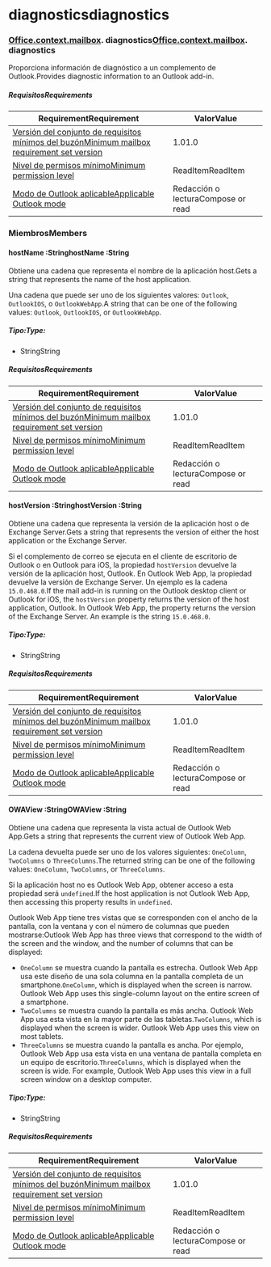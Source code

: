 
# <a name="diagnostics"></a><span data-ttu-id="2c22c-101">diagnostics</span><span class="sxs-lookup"><span data-stu-id="2c22c-101">diagnostics</span></span>

### <span data-ttu-id="2c22c-p101">[Office](Office.md)[.context](Office.context.md)[.mailbox](Office.context.mailbox.md). diagnostics</span><span class="sxs-lookup"><span data-stu-id="2c22c-p101">[Office](Office.md)[.context](Office.context.md)[.mailbox](Office.context.mailbox.md). diagnostics</span></span>

<span data-ttu-id="2c22c-104">Proporciona información de diagnóstico a un complemento de Outlook.</span><span class="sxs-lookup"><span data-stu-id="2c22c-104">Provides diagnostic information to an Outlook add-in.</span></span>

##### <a name="requirements"></a><span data-ttu-id="2c22c-105">Requisitos</span><span class="sxs-lookup"><span data-stu-id="2c22c-105">Requirements</span></span>

|<span data-ttu-id="2c22c-106">Requirement</span><span class="sxs-lookup"><span data-stu-id="2c22c-106">Requirement</span></span>| <span data-ttu-id="2c22c-107">Valor</span><span class="sxs-lookup"><span data-stu-id="2c22c-107">Value</span></span>|
|---|---|
|[<span data-ttu-id="2c22c-108">Versión del conjunto de requisitos mínimos del buzón</span><span class="sxs-lookup"><span data-stu-id="2c22c-108">Minimum mailbox requirement set version</span></span>](/javascript/office/requirement-sets/outlook-api-requirement-sets)| <span data-ttu-id="2c22c-109">1.0</span><span class="sxs-lookup"><span data-stu-id="2c22c-109">1.0</span></span>|
|[<span data-ttu-id="2c22c-110">Nivel de permisos mínimo</span><span class="sxs-lookup"><span data-stu-id="2c22c-110">Minimum permission level</span></span>](https://docs.microsoft.com/outlook/add-ins/understanding-outlook-add-in-permissions)| <span data-ttu-id="2c22c-111">ReadItem</span><span class="sxs-lookup"><span data-stu-id="2c22c-111">ReadItem</span></span>|
|[<span data-ttu-id="2c22c-112">Modo de Outlook aplicable</span><span class="sxs-lookup"><span data-stu-id="2c22c-112">Applicable Outlook mode</span></span>](https://docs.microsoft.com/outlook/add-ins/#extension-points)| <span data-ttu-id="2c22c-113">Redacción o lectura</span><span class="sxs-lookup"><span data-stu-id="2c22c-113">Compose or read</span></span>|

### <a name="members"></a><span data-ttu-id="2c22c-114">Miembros</span><span class="sxs-lookup"><span data-stu-id="2c22c-114">Members</span></span>

####  <a name="hostname-string"></a><span data-ttu-id="2c22c-115">hostName :String</span><span class="sxs-lookup"><span data-stu-id="2c22c-115">hostName :String</span></span>

<span data-ttu-id="2c22c-116">Obtiene una cadena que representa el nombre de la aplicación host.</span><span class="sxs-lookup"><span data-stu-id="2c22c-116">Gets a string that represents the name of the host application.</span></span>

<span data-ttu-id="2c22c-117">Una cadena que puede ser uno de los siguientes valores: `Outlook`, `OutlookIOS`, o `OutlookWebApp`.</span><span class="sxs-lookup"><span data-stu-id="2c22c-117">A string that can be one of the following values: `Outlook`, `OutlookIOS`, or `OutlookWebApp`.</span></span>

##### <a name="type"></a><span data-ttu-id="2c22c-118">Tipo:</span><span class="sxs-lookup"><span data-stu-id="2c22c-118">Type:</span></span>

*   <span data-ttu-id="2c22c-119">String</span><span class="sxs-lookup"><span data-stu-id="2c22c-119">String</span></span>

##### <a name="requirements"></a><span data-ttu-id="2c22c-120">Requisitos</span><span class="sxs-lookup"><span data-stu-id="2c22c-120">Requirements</span></span>

|<span data-ttu-id="2c22c-121">Requirement</span><span class="sxs-lookup"><span data-stu-id="2c22c-121">Requirement</span></span>| <span data-ttu-id="2c22c-122">Valor</span><span class="sxs-lookup"><span data-stu-id="2c22c-122">Value</span></span>|
|---|---|
|[<span data-ttu-id="2c22c-123">Versión del conjunto de requisitos mínimos del buzón</span><span class="sxs-lookup"><span data-stu-id="2c22c-123">Minimum mailbox requirement set version</span></span>](/javascript/office/requirement-sets/outlook-api-requirement-sets)| <span data-ttu-id="2c22c-124">1.0</span><span class="sxs-lookup"><span data-stu-id="2c22c-124">1.0</span></span>|
|[<span data-ttu-id="2c22c-125">Nivel de permisos mínimo</span><span class="sxs-lookup"><span data-stu-id="2c22c-125">Minimum permission level</span></span>](https://docs.microsoft.com/outlook/add-ins/understanding-outlook-add-in-permissions)| <span data-ttu-id="2c22c-126">ReadItem</span><span class="sxs-lookup"><span data-stu-id="2c22c-126">ReadItem</span></span>|
|[<span data-ttu-id="2c22c-127">Modo de Outlook aplicable</span><span class="sxs-lookup"><span data-stu-id="2c22c-127">Applicable Outlook mode</span></span>](https://docs.microsoft.com/outlook/add-ins/#extension-points)| <span data-ttu-id="2c22c-128">Redacción o lectura</span><span class="sxs-lookup"><span data-stu-id="2c22c-128">Compose or read</span></span>|

####  <a name="hostversion-string"></a><span data-ttu-id="2c22c-129">hostVersion :String</span><span class="sxs-lookup"><span data-stu-id="2c22c-129">hostVersion :String</span></span>

<span data-ttu-id="2c22c-130">Obtiene una cadena que representa la versión de la aplicación host o de Exchange Server.</span><span class="sxs-lookup"><span data-stu-id="2c22c-130">Gets a string that represents the version of either the host application or the Exchange Server.</span></span>

<span data-ttu-id="2c22c-p102">Si el complemento de correo se ejecuta en el cliente de escritorio de Outlook o en Outlook para iOS, la propiedad `hostVersion` devuelve la versión de la aplicación host, Outlook. En Outlook Web App, la propiedad devuelve la versión de Exchange Server. Un ejemplo es la cadena `15.0.468.0`.</span><span class="sxs-lookup"><span data-stu-id="2c22c-p102">If the mail add-in is running on the Outlook desktop client or Outlook for iOS, the `hostVersion` property returns the version of the host application, Outlook. In Outlook Web App, the property returns the version of the Exchange Server. An example is the string `15.0.468.0`.</span></span>

##### <a name="type"></a><span data-ttu-id="2c22c-134">Tipo:</span><span class="sxs-lookup"><span data-stu-id="2c22c-134">Type:</span></span>

*   <span data-ttu-id="2c22c-135">String</span><span class="sxs-lookup"><span data-stu-id="2c22c-135">String</span></span>

##### <a name="requirements"></a><span data-ttu-id="2c22c-136">Requisitos</span><span class="sxs-lookup"><span data-stu-id="2c22c-136">Requirements</span></span>

|<span data-ttu-id="2c22c-137">Requirement</span><span class="sxs-lookup"><span data-stu-id="2c22c-137">Requirement</span></span>| <span data-ttu-id="2c22c-138">Valor</span><span class="sxs-lookup"><span data-stu-id="2c22c-138">Value</span></span>|
|---|---|
|[<span data-ttu-id="2c22c-139">Versión del conjunto de requisitos mínimos del buzón</span><span class="sxs-lookup"><span data-stu-id="2c22c-139">Minimum mailbox requirement set version</span></span>](/javascript/office/requirement-sets/outlook-api-requirement-sets)| <span data-ttu-id="2c22c-140">1.0</span><span class="sxs-lookup"><span data-stu-id="2c22c-140">1.0</span></span>|
|[<span data-ttu-id="2c22c-141">Nivel de permisos mínimo</span><span class="sxs-lookup"><span data-stu-id="2c22c-141">Minimum permission level</span></span>](https://docs.microsoft.com/outlook/add-ins/understanding-outlook-add-in-permissions)| <span data-ttu-id="2c22c-142">ReadItem</span><span class="sxs-lookup"><span data-stu-id="2c22c-142">ReadItem</span></span>|
|[<span data-ttu-id="2c22c-143">Modo de Outlook aplicable</span><span class="sxs-lookup"><span data-stu-id="2c22c-143">Applicable Outlook mode</span></span>](https://docs.microsoft.com/outlook/add-ins/#extension-points)| <span data-ttu-id="2c22c-144">Redacción o lectura</span><span class="sxs-lookup"><span data-stu-id="2c22c-144">Compose or read</span></span>|

####  <a name="owaview-string"></a><span data-ttu-id="2c22c-145">OWAView :String</span><span class="sxs-lookup"><span data-stu-id="2c22c-145">OWAView :String</span></span>

<span data-ttu-id="2c22c-146">Obtiene una cadena que representa la vista actual de Outlook Web App.</span><span class="sxs-lookup"><span data-stu-id="2c22c-146">Gets a string that represents the current view of Outlook Web App.</span></span>

<span data-ttu-id="2c22c-147">La cadena devuelta puede ser uno de los valores siguientes: `OneColumn`, `TwoColumns` o `ThreeColumns`.</span><span class="sxs-lookup"><span data-stu-id="2c22c-147">The returned string can be one of the following values: `OneColumn`, `TwoColumns`, or `ThreeColumns`.</span></span>

<span data-ttu-id="2c22c-148">Si la aplicación host no es Outlook Web App, obtener acceso a esta propiedad será `undefined`.</span><span class="sxs-lookup"><span data-stu-id="2c22c-148">If the host application is not Outlook Web App, then accessing this property results in `undefined`.</span></span>

<span data-ttu-id="2c22c-149">Outlook Web App tiene tres vistas que se corresponden con el ancho de la pantalla, con la ventana y con el número de columnas que pueden mostrarse:</span><span class="sxs-lookup"><span data-stu-id="2c22c-149">Outlook Web App has three views that correspond to the width of the screen and the window, and the number of columns that can be displayed:</span></span>

*   <span data-ttu-id="2c22c-p103">`OneColumn` se muestra cuando la pantalla es estrecha. Outlook Web App usa este diseño de una sola columna en la pantalla completa de un smartphone.</span><span class="sxs-lookup"><span data-stu-id="2c22c-p103">`OneColumn`, which is displayed when the screen is narrow. Outlook Web App uses this single-column layout on the entire screen of a smartphone.</span></span>
*   <span data-ttu-id="2c22c-p104">`TwoColumns` se muestra cuando la pantalla es más ancha. Outlook Web App usa esta vista en la mayor parte de las tabletas.</span><span class="sxs-lookup"><span data-stu-id="2c22c-p104">`TwoColumns`, which is displayed when the screen is wider. Outlook Web App uses this view on most tablets.</span></span>
*   <span data-ttu-id="2c22c-p105">`ThreeColumns` se muestra cuando la pantalla es ancha. Por ejemplo, Outlook Web App usa esta vista en una ventana de pantalla completa en un equipo de escritorio.</span><span class="sxs-lookup"><span data-stu-id="2c22c-p105">`ThreeColumns`, which is displayed when the screen is wide. For example, Outlook Web App uses this view in a full screen window on a desktop computer.</span></span>

##### <a name="type"></a><span data-ttu-id="2c22c-156">Tipo:</span><span class="sxs-lookup"><span data-stu-id="2c22c-156">Type:</span></span>

*   <span data-ttu-id="2c22c-157">String</span><span class="sxs-lookup"><span data-stu-id="2c22c-157">String</span></span>

##### <a name="requirements"></a><span data-ttu-id="2c22c-158">Requisitos</span><span class="sxs-lookup"><span data-stu-id="2c22c-158">Requirements</span></span>

|<span data-ttu-id="2c22c-159">Requirement</span><span class="sxs-lookup"><span data-stu-id="2c22c-159">Requirement</span></span>| <span data-ttu-id="2c22c-160">Valor</span><span class="sxs-lookup"><span data-stu-id="2c22c-160">Value</span></span>|
|---|---|
|[<span data-ttu-id="2c22c-161">Versión del conjunto de requisitos mínimos del buzón</span><span class="sxs-lookup"><span data-stu-id="2c22c-161">Minimum mailbox requirement set version</span></span>](/javascript/office/requirement-sets/outlook-api-requirement-sets)| <span data-ttu-id="2c22c-162">1.0</span><span class="sxs-lookup"><span data-stu-id="2c22c-162">1.0</span></span>|
|[<span data-ttu-id="2c22c-163">Nivel de permisos mínimo</span><span class="sxs-lookup"><span data-stu-id="2c22c-163">Minimum permission level</span></span>](https://docs.microsoft.com/outlook/add-ins/understanding-outlook-add-in-permissions)| <span data-ttu-id="2c22c-164">ReadItem</span><span class="sxs-lookup"><span data-stu-id="2c22c-164">ReadItem</span></span>|
|[<span data-ttu-id="2c22c-165">Modo de Outlook aplicable</span><span class="sxs-lookup"><span data-stu-id="2c22c-165">Applicable Outlook mode</span></span>](https://docs.microsoft.com/outlook/add-ins/#extension-points)| <span data-ttu-id="2c22c-166">Redacción o lectura</span><span class="sxs-lookup"><span data-stu-id="2c22c-166">Compose or read</span></span>|